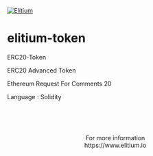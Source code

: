 <a href="https://www.elitium.io/wp-content/uploads/2018/12/logo-1.png" target="_blank"><img src="https://www.elitium.io/wp-content/uploads/2018/12/logo-1.png" border="0" alt="Elitium"></a>

# elitium-token
ERC20-Token

ERC20 Advanced Token

Ethereum Request For Comments 20

Language : Solidity<br>
<br>

<br>
<br>

<p align="center">For more information<br>
https://www.elitium.io</p>
